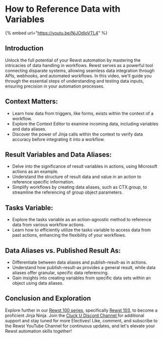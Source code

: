 # How to Reference Data with Variables

{% embed url="https://youtu.be/NjJOdIoVTL4" %}

## Introduction

Unlock the full potential of your Rewst automation by mastering the intricacies of data handling in workflows. Rewst serves as a powerful tool connecting disparate systems, allowing seamless data integration through APIs, webhooks, and automated workflows. In this video, we'll guide you through the essential steps of understanding and testing data inputs, ensuring precision in your automation processes.

## **Context Matters:**

* Learn how data from triggers, like forms, exists within the context of a workflow.
* Explore the Context Editor to examine incoming data, including variables and data aliases.
* Discover the power of Jinja calls within the context to verify data accuracy before integrating it into a workflow.

## **Result Variables and Data Aliases:**

* Delve into the significance of result variables in actions, using Microsoft actions as an example.
* Understand the structure of result data and value in an action to reference specific information.
* Simplify workflows by creating data aliases, such as CTX.group, to streamline the referencing of group object parameters.

## **Tasks Variable:**

* Explore the tasks variable as an action-agnostic method to reference data from various workflow actions.
* Learn how to efficiently utilize the tasks variable to access data from past actions, enhancing the flexibility of your workflows.

## **Data Aliases vs. Published Result As:**

* Differentiate between data aliases and publish-result-as in actions.
* Understand how publish-result-as provides a general result, while data aliases offer granular, specific data referencing.
* Gain insights into creating variables from specific data sets within an object using data aliases.

## Conclusion and Exploration

Explore further in our [Rewst 100 series](../rewst-foundations-10x/), specifically [Rewst 103](../rewst-foundations-10x/103-jinja-essentials-for-workflow-automation.md), to become a proficient Jinja Ninja. Join the [Cluck U Discord Channel ](https://discord.com/channels/936789089703845988/1121465945295167588)for additional support and stay tuned for more Electives! Like, comment, and subscribe to the Rewst YouTube Channel for continuous updates, and let's elevate your Rewst automation skills together!
